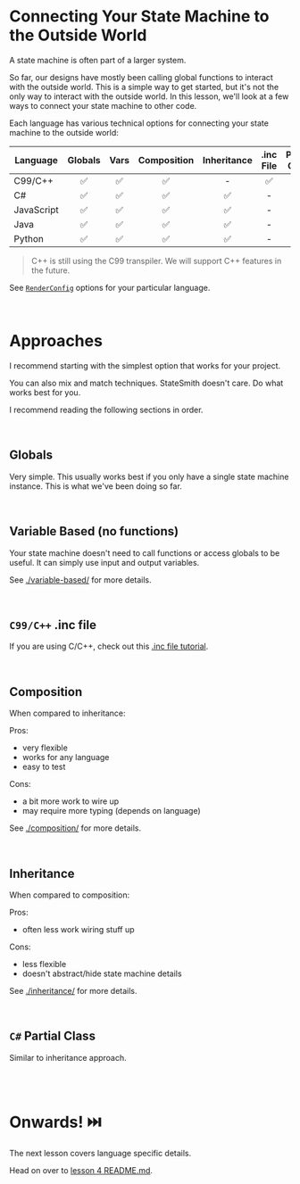 # Connecting Your State Machine to the Outside World
A state machine is often part of a larger system.

So far, our designs have mostly been calling global functions to interact with the outside world. This is a simple way to get started, but it's not the only way to interact with the outside world. In this lesson, we'll look at a few ways to connect your state machine to other code.

Each language has various technical options for connecting your state machine to the outside world:

| Language   | Globals | Vars | Composition | Inheritance | .inc File | Partial Class |
| ---------- |:-------:|:----:|:-----------:|:-----------:|:---------:|:-------------:|
| C99/C++    | ✅      | ✅   | ✅          | -          | ✅        | -            |
| C#         | ✅      | ✅   | ✅          | ✅          | -        | ✅            |
| JavaScript | ✅      | ✅   | ✅          | ✅          | -        | -            |
| Java       | ✅      | ✅   | ✅          | ✅          | -        | -            |
| Python     | ✅      | ✅   | ✅          | ✅          | -        | -            |

> C++ is still using the C99 transpiler. We will support C++ features in the future.

See [`RenderConfig`](https://github.com/StateSmith/StateSmith/blob/main/docs/settings.md) options for your particular language.

<br>

# Approaches
I recommend starting with the simplest option that works for your project.

You can also mix and match techniques. StateSmith doesn't care. Do what works best for you.

I recommend reading the following sections in order.

<br>

## Globals
Very simple. This usually works best if you only have a single state machine instance. This is what we've been doing so far.

<br>

## Variable Based (no functions)
Your state machine doesn't need to call functions or access globals to be useful. It can simply use input and output variables.

See [./variable-based/](./variable-based/README.md) for more details.

<br>

## `C99/C++` .inc file
If you are using C/C++, check out this [.inc file tutorial](https://github.com/StateSmith/StateSmith-examples/tree/main/c-include-sm-basic-2-plantuml-tutorial).

<br>

## Composition
When compared to inheritance:

Pros:
- very flexible
- works for any language
- easy to test

Cons:
- a bit more work to wire up
- may require more typing (depends on language)

See [./composition/](./composition/README.md) for more details.

<br>

## Inheritance
When compared to composition:

Pros:
- often less work wiring stuff up

Cons:
- less flexible
- doesn't abstract/hide state machine details

See [./inheritance/](./inheritance/README.md) for more details.

<br>

## `C#` Partial Class
Similar to inheritance approach.



<br>
<br>

# Onwards! ⏭️
The next lesson covers language specific details.

Head on over to [lesson 4 README.md](../lesson-4/README.md).

